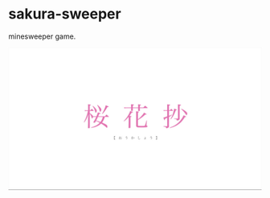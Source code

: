 sakura-sweeper
==============

minesweeper game.

![sakura](https://raw.githubusercontent.com/LittleKey/gallery/master/sakura.jpg)

